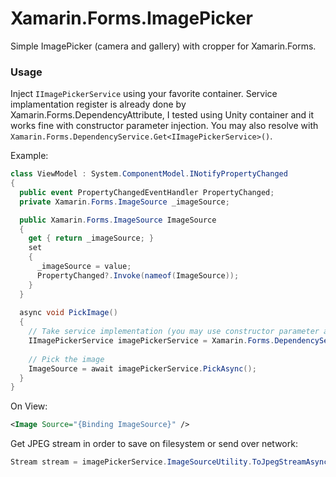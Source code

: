 # Xamarin.Forms.ImagePicker

Simple ImagePicker (camera and gallery) with cropper for Xamarin.Forms.

### Usage

Inject `IImagePickerService` using your favorite container. Service implamentation register is already done by Xamarin.Forms.DependencyAttribute, I tested using Unity container and it works fine with constructor parameter injection. You may also resolve with `Xamarin.Forms.DependencyService.Get<IImagePickerService>()`.

Example:

```cs
class ViewModel : System.ComponentModel.INotifyPropertyChanged
{
  public event PropertyChangedEventHandler PropertyChanged;
  private Xamarin.Forms.ImageSource _imageSource;

  public Xamarin.Forms.ImageSource ImageSource 
  { 
    get { return _imageSource; }
    set
    {
      _imageSource = value;
      PropertyChanged?.Invoke(nameof(ImageSource));
    }
  }
  
  async void PickImage() 
  {
    // Take service implementation (you may use constructor parameter aproach)
    IImagePickerService imagePickerService = Xamarin.Forms.DependencyService.Get<IImagePickerService>();
    
    // Pick the image
    ImageSource = await imagePickerService.PickAsync();
  }
}
```

On View:

```xml
<Image Source="{Binding ImageSource}" />
```

Get JPEG stream in order to save on filesystem or send over network:

```cs
Stream stream = imagePickerService.ImageSourceUtility.ToJpegStreamAsync(imageSource);
```
